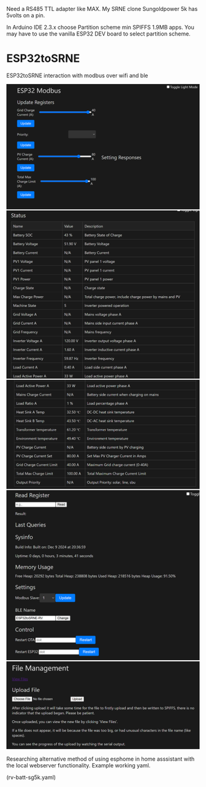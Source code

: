 Need a RS485 TTL adapter like MAX. My SRNE clone Sungoldpower 5k has 5volts on a pin.

In Arduino IDE 2.3.x choose Partition scheme min SPIFFS 1.9MB apps. You may have to use the vanilla ESP32 DEV board to select partition scheme. 

# ESP32toSRNE
ESP32toSRNE interaction with modbus over wifi and ble

![Screenshot](Screenshot%202024-12-09%20204246.png?raw=true)
![Screenshot](Screenshot%202024-12-09%20204254.png?raw=true)
![Screenshot](Screenshot%202024-12-09%20204301.png?raw=true)
![Screenshot](Screenshot%202024-12-09%20204309.png?raw=true)
![Screenshot](Screenshot%202024-12-09%20204314.png?raw=true)


Researching alternative method of using esphome in home asssistant with the local webserver functionality.
Example working yaml.

(rv-batt-sg5k.yaml)
